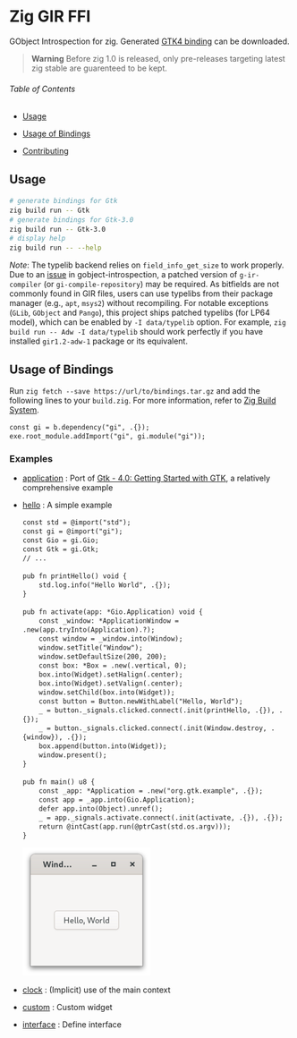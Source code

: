 # Zig GIR FFI

GObject Introspection for zig. Generated [GTK4 binding](https://github.com/DerryAlex/zig-gir-ffi/releases) can be downloaded.

> **Warning**
> Before zig 1.0 is released, only pre-releases targeting latest zig stable are guarenteed to be kept.

###### Table of Contents

- [Usage](#usage)

- [Usage of Bindings](#usage-of-bindings)

- [Contributing](#contributing)

## Usage

```bash
# generate bindings for Gtk
zig build run -- Gtk
# generate bindings for Gtk-3.0
zig build run -- Gtk-3.0
# display help
zig build run -- --help
```

*Note*: The typelib backend relies on `field_info_get_size` to work properly.
Due to an [issue](https://gitlab.gnome.org/GNOME/gobject-introspection/-/issues/5) in gobject-introspection, a patched version of `g-ir-compiler` (or `gi-compile-repository`) may be required.
As bitfields are not commonly found in GIR files, users can use typelibs from their package manager (e.g., `apt`, `msys2`) without recompiling.
For notable exceptions (`GLib`, `GObject` and `Pango`), this project ships patched typelibs (for LP64 model), which can be enabled by `-I data/typelib` option.
For example, `zig build run -- Adw -I data/typelib` should work perfectly if you have installed `gir1.2-adw-1` package or its equivalent.

## Usage of Bindings

Run `zig fetch --save https://url/to/bindings.tar.gz` and add the following lines to your `build.zig`. For more information, refer to [Zig Build System](https://ziglang.org/learn/build-system/).

```zig
const gi = b.dependency("gi", .{});
exe.root_module.addImport("gi", gi.module("gi"));
```

### Examples

- [application](examples/application) : Port of [Gtk - 4.0: Getting Started with GTK](https://docs.gtk.org/gtk4/getting_started.html), a relatively comprehensive example

- [hello](examples/hello) : A simple example

  ```zig
  const std = @import("std");
  const gi = @import("gi");
  const Gio = gi.Gio;
  const Gtk = gi.Gtk;
  // ...

  pub fn printHello() void {
      std.log.info("Hello World", .{});
  }

  pub fn activate(app: *Gio.Application) void {
      const _window: *ApplicationWindow = .new(app.tryInto(Application).?);
      const window = _window.into(Window);
      window.setTitle("Window");
      window.setDefaultSize(200, 200);
      const box: *Box = .new(.vertical, 0);
      box.into(Widget).setHalign(.center);
      box.into(Widget).setValign(.center);
      window.setChild(box.into(Widget));
      const button = Button.newWithLabel("Hello, World");
      _ = button._signals.clicked.connect(.init(printHello, .{}), .{});
      _ = button._signals.clicked.connect(.init(Window.destroy, .{window}), .{});
      box.append(button.into(Widget));
      window.present();
  }

  pub fn main() u8 {
      const _app: *Application = .new("org.gtk.example", .{});
      const app = _app.into(Gio.Application);
      defer app.into(Object).unref();
      _ = app._signals.activate.connect(.init(activate, .{}), .{});
      return @intCast(app.run(@ptrCast(std.os.argv)));
  }
  ```

  ![](examples/hello/screenshot.png)

- [clock](examples/clock) : (Implicit) use of the main context

- [custom](examples/custom) : Custom widget

- [interface](examples/interface) : Define interface
